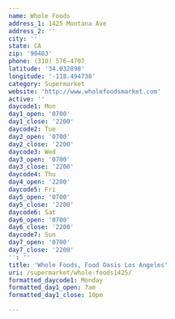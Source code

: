```yaml
---
name: Whole Foods
address_1: 1425 Montana Ave
address_2: ''
city: ''
state: CA
zip: '90403'
phone: (310) 576-4707
latitude: '34.032898'
longitude: '-118.494738'
category: Supermarket
website: 'http://www.wholefoodsmarket.com'
active: ''
daycode1: Mon
day1_open: '0700'
day1_close: '2200'
daycode2: Tue
day2_open: '0700'
day2_close: '2200'
daycode3: Wed
day3_open: '0700'
day3_close: '2200'
daycode4: Thu
day4_open: '2200'
daycode5: Fri
day5_open: '0700'
day5_close: '2200'
daycode6: Sat
day6_open: '0700'
day6_close: '2200'
daycode7: Sun
day7_open: '0700'
day7_close: '2200'
'': ''
title: 'Whole Foods, Food Oasis Los Angeles'
uri: /supermarket/whole-foods1425/
formatted_daycode1: Monday
formatted_day1_open: 7am
formatted_day1_close: 10pm

---
```

